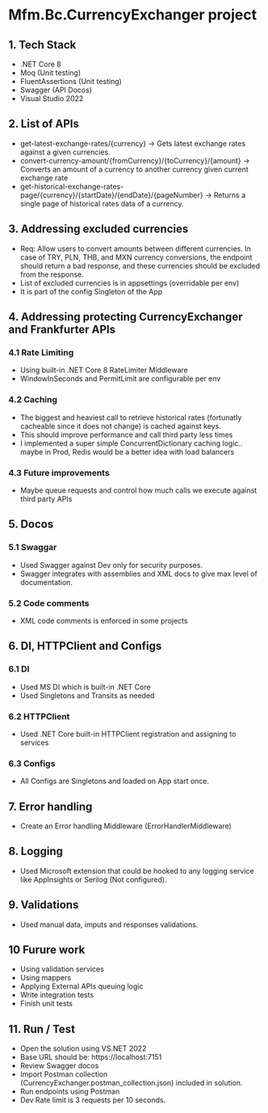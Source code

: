 # Mfm.Bc.CurrencyExchanger project

## 1. Tech Stack
- .NET Core 8
- Moq (Unit testing)
- FluentAssertions (Unit testing)
- Swagger (API Docos)
- Visual Studio 2022

## 2. List of APIs
- get-latest-exchange-rates/{currency} -> Gets latest exchange rates against a given currencies.
- convert-currency-amount/{fromCurrency}/{toCurrency}/{amount} -> Converts an amount of a currency to another currency given current exchange rate
- get-historical-exchange-rates-page/{currency}/{startDate}/{endDate}/{pageNumber} -> Returns a single page of historical rates data of a currency.

## 3. Addressing excluded currencies
- Req: Allow users to convert amounts between different currencies. In case of TRY, PLN, THB, and MXN currency conversions, the endpoint should return a bad response, and these currencies should be excluded from the response.
- List of excluded currencies is in appsettings (overridable per env)
- It is part of the config Singleton of the App 

## 4. Addressing protecting CurrencyExchanger and Frankfurter APIs
### 4.1 Rate Limiting
- Using built-in .NET Core 8 RateLimiter Middleware
- WindowInSeconds and PermitLimit are configurable per env
### 4.2 Caching
- The biggest and heaviest call to retrieve historical rates (fortunatly cacheable since it does not change) is cached against keys.
- This should improve performance and call third party less times
- I implemented a super simple ConcurrentDictionary caching logic.. maybe in Prod, Redis would be a better idea with load balancers
### 4.3 Future improvements
- Maybe queue requests and control how much calls we execute against third party APIs

## 5. Docos
### 5.1 Swaggar
- Used Swagger against Dev only for security purposes.
- Swagger integrates with assemblies and XML docs to give max level of documentation.
### 5.2 Code comments
- XML code comments is enforced in some projects

## 6. DI, HTTPClient and Configs
### 6.1 DI
- Used MS DI which is built-in .NET Core
- Used Singletons and Transits as needed
### 6.2 HTTPClient
- Used .NET Core built-in HTTPClient registration and assigning to services
### 6.3 Configs
- All Configs are Singletons and loaded on App start once.

## 7. Error handling
- Create an Error handling Middleware (ErrorHandlerMiddleware)

## 8. Logging
- Used Microsoft extension that could be hooked to any logging service like AppInsights or Serilog (Not configured).

## 9. Validations
- Used manual data, imputs and responses validations.

## 10 Furure work
- Using validation services
- Using mappers
- Applying External APIs queuing logic
- Write integration tests
- Finish unit tests

## 11. Run / Test
- Open the solution using VS.NET 2022
- Base URL should be: https://localhost:7151
- Review Swagger docos
- Import Postman collection (CurrencyExchanger.postman_collection.json) included in solution.
- Run endpoints using Postman
- Dev Rate limit is 3 requests per 10 seconds.
